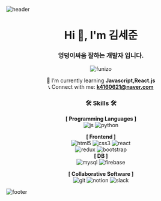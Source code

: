 ![header](https://capsule-render.vercel.app/api?type=waving&color=auto&height=200&section=header&text=Funizo%20Github!&fontSize=90)

<div align="center">

<h1>Hi 👋, I'm 김세준</h1>
<h3>엉덩이싸움 잘하는 개발자 입니다.</h3>

<p> <img src="https://komarev.com/ghpvc/?username=funizo&label=Profile%20views&color=0e75b6&style=flat" alt="funizo" /> </p>

🌱 I’m currently learning **Javascript,React.js** <br>
📞 Connect with me: **k4160621@naver.com**

<p> 

### 🛠️ Skills 🛠️
**[ Programming Languages ]**<br>
![js](https://img.shields.io/badge/JavaScript-F7DF1E?style=for-the-badge&logo=JavaScript&logoColor=white)
![python](https://img.shields.io/badge/-PYTHON-%23F7DF1E?style=flat-square&logo=Python&logoColor=white&color=3776AB)

**[ Frontend ]**<br>
![html5](https://img.shields.io/badge/HTML5-E34F26?style=for-the-badge&logo=html5&logoColor=white)
![css3](https://img.shields.io/badge/CSS3-1572B6?style=for-the-badge&logo=css3&logoColor=white)
![react](https://img.shields.io/badge/React-20232A?style=for-the-badge&logo=react&logoColor=61DAFB)<br>
![redux](https://img.shields.io/badge/Redux-593D88?style=for-the-badge&logo=redux&logoColor=white)
![bootstrap](https://img.shields.io/badge/-Bootstrap-%23F7DF1E?style=flat-square&logo=Bootstrap&logoColor=white&color=7952B3)<br>
**[ DB ]**<br>
![mysql](https://img.shields.io/badge/MySQL-005C84?style=for-the-badge&logo=mysql&logoColor=white)
![firebase](https://img.shields.io/badge/Firebase-039BE5?style=for-the-badge&logo=Firebase&logoColor=white) <br>

**[ Collaborative Software ]**<br>
![git](https://img.shields.io/badge/GIT-E44C30?style=for-the-badge&logo=git&logoColor=white)
![notion](https://img.shields.io/badge/Notion-000000?style=for-the-badge&logo=notion&logoColor=white)
![slack](https://img.shields.io/badge/Slack-4A154B?style=for-the-badge&logo=slack&logoColor=white)

</p>

</div>

![footer](https://capsule-render.vercel.app/api?type=waving&color=auto&height=200&section=footer)
